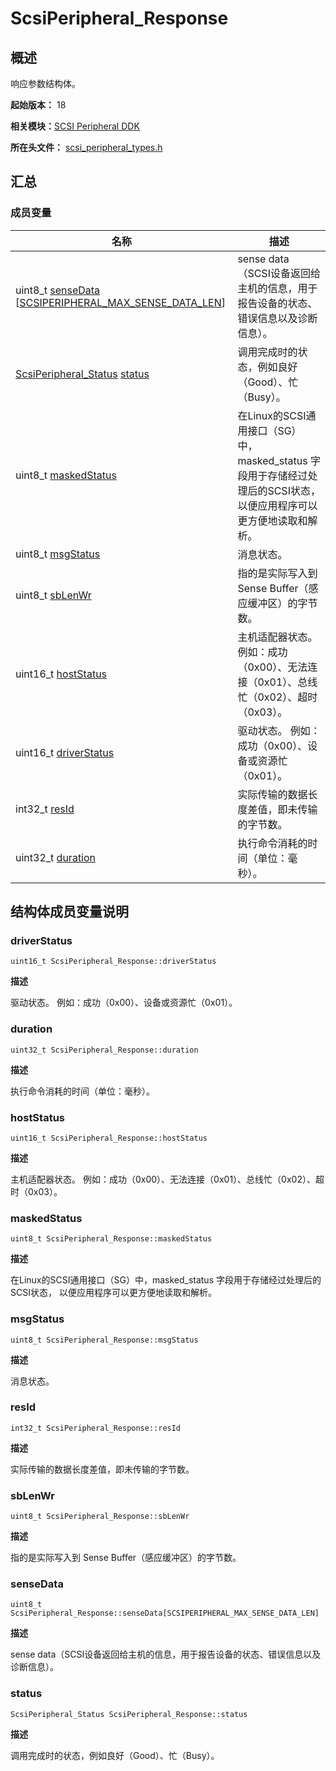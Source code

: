 # ScsiPeripheral_Response


## 概述

响应参数结构体。

**起始版本：** 18

**相关模块：**[SCSI Peripheral DDK](_s_c_s_i.md)

**所在头文件：** [scsi_peripheral_types.h](scsi__peripheral__types_8h.md)


## 汇总


### 成员变量

| 名称 | 描述 | 
| -------- | -------- |
| uint8_t [senseData](#sensedata) [[SCSIPERIPHERAL_MAX_SENSE_DATA_LEN](_s_c_s_i.md#scsiperipheral_max_sense_data_len)] | sense data（SCSI设备返回给主机的信息，用于报告设备的状态、错误信息以及诊断信息）。 | 
| [ScsiPeripheral_Status](_s_c_s_i.md#scsiperipheral_status) [status](#status) | 调用完成时的状态，例如良好（Good）、忙（Busy）。 | 
| uint8_t [maskedStatus](#maskedstatus) | 在Linux的SCSI通用接口（SG）中，masked_status 字段用于存储经过处理后的SCSI状态， 以便应用程序可以更方便地读取和解析。 | 
| uint8_t [msgStatus](#msgstatus) | 消息状态。 | 
| uint8_t [sbLenWr](#sblenwr) | 指的是实际写入到 Sense Buffer（感应缓冲区）的字节数。 | 
| uint16_t [hostStatus](#hoststatus) | 主机适配器状态。 例如：成功（0x00）、无法连接（0x01）、总线忙（0x02）、超时（0x03）。 | 
| uint16_t [driverStatus](#driverstatus) | 驱动状态。 例如：成功（0x00）、设备或资源忙（0x01）。 | 
| int32_t [resId](#resid) | 实际传输的数据长度差值，即未传输的字节数。 | 
| uint32_t [duration](#duration) | 执行命令消耗的时间（单位：毫秒）。 | 


## 结构体成员变量说明


### driverStatus

```
uint16_t ScsiPeripheral_Response::driverStatus
```

**描述**

驱动状态。 例如：成功（0x00）、设备或资源忙（0x01）。


### duration

```
uint32_t ScsiPeripheral_Response::duration
```

**描述**

执行命令消耗的时间（单位：毫秒）。


### hostStatus

```
uint16_t ScsiPeripheral_Response::hostStatus
```

**描述**

主机适配器状态。 例如：成功（0x00）、无法连接（0x01）、总线忙（0x02）、超时（0x03）。


### maskedStatus

```
uint8_t ScsiPeripheral_Response::maskedStatus
```

**描述**

在Linux的SCSI通用接口（SG）中，masked_status 字段用于存储经过处理后的SCSI状态， 以便应用程序可以更方便地读取和解析。


### msgStatus

```
uint8_t ScsiPeripheral_Response::msgStatus
```

**描述**

消息状态。


### resId

```
int32_t ScsiPeripheral_Response::resId
```

**描述**

实际传输的数据长度差值，即未传输的字节数。


### sbLenWr

```
uint8_t ScsiPeripheral_Response::sbLenWr
```

**描述**

指的是实际写入到 Sense Buffer（感应缓冲区）的字节数。


### senseData

```
uint8_t ScsiPeripheral_Response::senseData[SCSIPERIPHERAL_MAX_SENSE_DATA_LEN]
```

**描述**

sense data（SCSI设备返回给主机的信息，用于报告设备的状态、错误信息以及诊断信息）。


### status

```
ScsiPeripheral_Status ScsiPeripheral_Response::status
```

**描述**

调用完成时的状态，例如良好（Good）、忙（Busy）。
